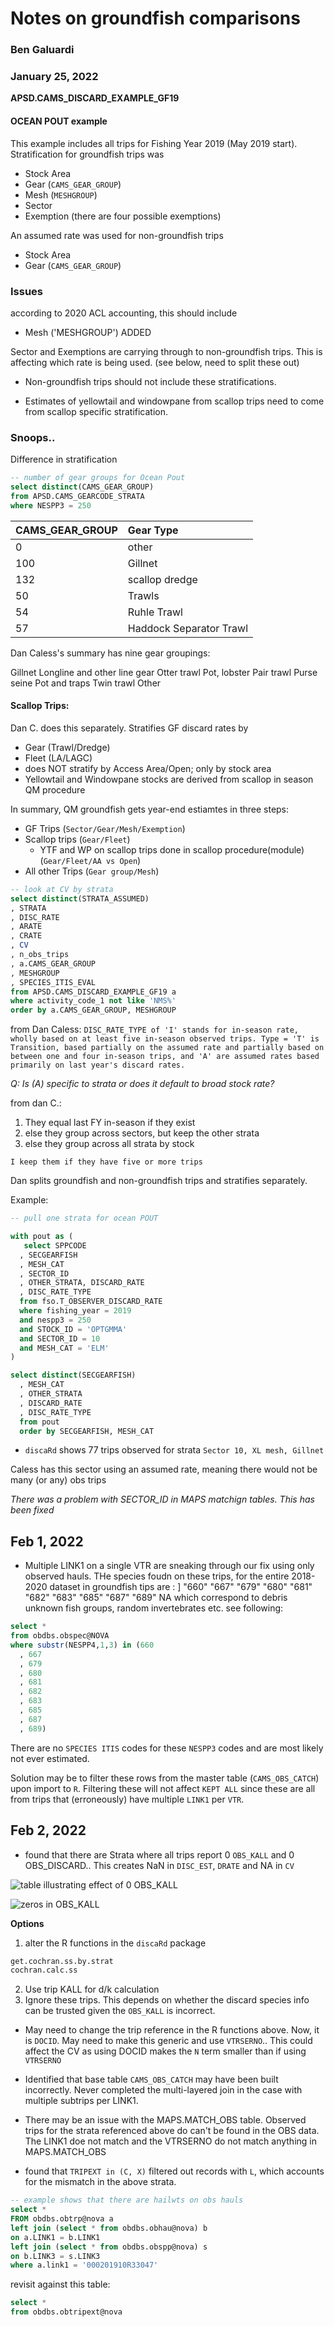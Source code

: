 # Notes on groundfish comparisons
### Ben Galuardi
### January 25, 2022

**APSD.CAMS_DISCARD_EXAMPLE_GF19**

#### OCEAN POUT example

This example includes all trips for Fishing Year 2019 (May 2019 start). Stratification for groundfish trips was

- Stock Area
- Gear (`CAMS_GEAR_GROUP`)
- Mesh (`MESHGROUP`)
- Sector
- Exemption (there are four possible exemptions)

An assumed rate was used for non-groundfish trips

- Stock Area
- Gear (`CAMS_GEAR_GROUP`)

### Issues
according to 2020 ACL accounting, this should include

- Mesh ('MESHGROUP') ADDED

Sector and Exemptions are carrying through to non-groundfish trips. This is affecting which rate is being used. (see below, need to split these out)

- Non-groundfish trips should not include these stratifications.

- Estimates of yellowtail and windowpane from scallop trips need to come from scallop specific stratification.


### Snoops..

Difference in stratification

``` sql
-- number of gear groups for Ocean Pout
select distinct(CAMS_GEAR_GROUP)
from APSD.CAMS_GEARCODE_STRATA
where NESPP3 = 250

```
| CAMS_GEAR_GROUP | Gear Type
| :---  | :---
| 0 | other
| 100 | Gillnet
| 132 | scallop dredge
| 50 | Trawls
| 54 | Ruhle Trawl
| 57 | Haddock Separator Trawl

Dan Caless's summary has nine gear groupings:

Gillnet
Longline and other line gear
Otter trawl
Pot, lobster
Pair trawl
Purse seine
Pot and traps
Twin trawl
Other

#### Scallop Trips:

Dan C. does this separately. Stratifies GF discard rates by
- Gear (Trawl/Dredge)
- Fleet (LA/LAGC)
- does NOT stratify by Access Area/Open; only by stock area
- Yellowtail and Windowpane stocks are derived from scallop in season QM procedure

In summary, QM groundfish gets year-end estiamtes in three steps:
- GF Trips (`Sector/Gear/Mesh/Exemption`)
- Scallop trips (`Gear/Fleet`)
  - YTF and WP on scallop trips done in scallop procedure(module) (`Gear/Fleet/AA vs Open`)
- All other Trips (`Gear group/Mesh`)


``` sql
-- look at CV by strata
select distinct(STRATA_ASSUMED)
, STRATA
, DISC_RATE
, ARATE
, CRATE
, CV
, n_obs_trips
, a.CAMS_GEAR_GROUP
, MESHGROUP
, SPECIES_ITIS_EVAL
from APSD.CAMS_DISCARD_EXAMPLE_GF19 a
where activity_code_1 not like 'NMS%'
order by a.CAMS_GEAR_GROUP, MESHGROUP

```

from Dan Caless:
`DISC_RATE_TYPE of 'I' stands for in-season rate, wholly based on at least five in-season observed trips. Type = 'T' is Transition, based partially on the assumed rate and partially based on between one and four in-season trips, and 'A' are assumed rates based primarily on last year's discard rates.`


*Q: Is (A) specific to strata or does it default to broad stock rate?*

from dan C.:
1. They equal last FY in-season if they exist
2. else they group across sectors, but keep the other strata
3. else they group across all strata by stock

`I keep them if they have five or more trips`

Dan splits groundfish and non-groundfish trips and stratifies separately.

Example:

``` sql
-- pull one strata for ocean POUT

with pout as (
   select SPPCODE
  , SECGEARFISH
  , MESH_CAT
  , SECTOR_ID
  , OTHER_STRATA, DISCARD_RATE
  , DISC_RATE_TYPE
  from fso.T_OBSERVER_DISCARD_RATE
  where fishing_year = 2019
  and nespp3 = 250
  and STOCK_ID = 'OPTGMMA'
  and SECTOR_ID = 10
  and MESH_CAT = 'ELM'
)

select distinct(SECGEARFISH)
  , MESH_CAT
  , OTHER_STRATA
  , DISCARD_RATE
  , DISC_RATE_TYPE
  from pout
  order by SECGEARFISH, MESH_CAT
```

- `discaRd` shows 77 trips observed for strata `Sector 10, XL mesh, Gillnet`

Caless has this sector using an assumed rate, meaning there would not be many (or any) obs trips

*There was a problem with SECTOR_ID in MAPS matchign tables. This has been fixed*

## Feb 1, 2022
- Multiple LINK1 on a single VTR are sneaking through our fix using only observed hauls. THe species foudn on these trips, for the entire 2018-2020 dataset in groundfish tips are : ] "660" "667" "679" "680" "681" "682" "683" "685" "687" "689" NA which correspond to debris unknown fish groups, random invertebrates etc. see following:

```sql
select *
from obdbs.obspec@NOVA
where substr(NESPP4,1,3) in (660
  , 667
  , 679
  , 680
  , 681
  , 682
  , 683
  , 685
  , 687
  , 689)
```

There are no `SPECIES ITIS` codes for these `NESPP3` codes and are most likely not ever estimated.

Solution may be to filter these rows from the master table (`CAMS_OBS_CATCH`) upon import to `R`. Filtering these will not affect `KEPT ALL` since these are all from trips that (erroneously) have multiple `LINK1` per `VTR`.

## Feb 2, 2022

- found that there are Strata where all trips report 0 `OBS_KALL` and 0 OBS_DISCARD.. This creates NaN in `DISC_EST`, `DRATE` and NA in `CV`

![table illustrating effect of 0 OBS_KALL ](drate_nan.jpg)

![zeros in OBS_KALL](zero_obs_kall.jpg)

**Options**
1. alter the R functions in the `discaRd` package
```r
get.cochran.ss.by.strat
cochran.calc.ss
```
2. Use trip KALL for d/k calculation
3. Ignore these trips. This depends on whether the discard species info can be trusted given the `OBS_KALL` is incorrect.

- May need to change the trip reference in the R functions above. Now, it is `DOCID`. May need to make this generic and use `VTRSERNO`.. This could affect the CV as using DOCID makes the `N` term smaller than if using `VTRSERNO`

- Identified that base table `CAMS_OBS_CATCH` may have been built incorrectly. Never completed the multi-layered join in the case with multiple subtrips per LINK1.

- There may be an issue with the MAPS.MATCH_OBS table. Observed trips for the strata referenced above do can't be found in the OBS data. The LINK1 doe not match and the VTRSERNO do not match anything in MAPS.MATCH_OBS

- found that `TRIPEXT in (C, X)` filtered out records with `L`, which accounts for the mismatch in the above strata.

```sql
-- example shows that there are hailwts on obs hauls 
select *
FROM obdbs.obtrp@nova a
left join (select * from obdbs.obhau@nova) b
on a.LINK1 = b.LINK1
left join (select * from obdbs.obspp@nova) s
on b.LINK3 = s.LINK3
where a.link1 = '000201910R33047'
```

revisit against this table:
```sql
select *
from obdbs.obtripext@nova
```
